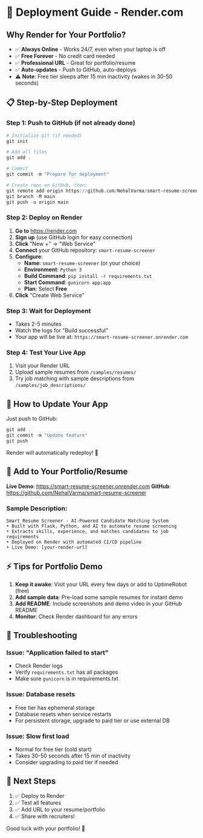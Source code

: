 # 🚀 Deployment Guide - Render.com

## Why Render for Your Portfolio?
- ✅ **Always Online** - Works 24/7, even when your laptop is off
- ✅ **Free Forever** - No credit card needed
- ✅ **Professional URL** - Great for portfolio/resume
- ✅ **Auto-updates** - Push to GitHub, auto-deploys
- ⚠️ **Note**: Free tier sleeps after 15 min inactivity (wakes in 30-50 seconds)

## 📋 Step-by-Step Deployment

### Step 1: Push to GitHub (if not already done)

```powershell
# Initialize git (if needed)
git init

# Add all files
git add .

# Commit
git commit -m "Prepare for deployment"

# Create repo on GitHub, then:
git remote add origin https://github.com/NehalVarma/smart-resume-screener.git
git branch -M main
git push -u origin main
```

### Step 2: Deploy on Render

1. **Go to** https://render.com
2. **Sign up** (use GitHub login for easy connection)
3. **Click** "New +" → "Web Service"
4. **Connect** your GitHub repository: `smart-resume-screener`
5. **Configure**:
   - **Name**: `smart-resume-screener` (or your choice)
   - **Environment**: `Python 3`
   - **Build Command**: `pip install -r requirements.txt`
   - **Start Command**: `gunicorn app:app`
   - **Plan**: Select **Free**
6. **Click** "Create Web Service"

### Step 3: Wait for Deployment
- Takes 2-5 minutes
- Watch the logs for "Build successful"
- Your app will be live at: `https://smart-resume-screener.onrender.com`

### Step 4: Test Your Live App
1. Visit your Render URL
2. Upload sample resumes from `/samples/resumes/`
3. Try job matching with sample descriptions from `/samples/job_descriptions/`

## 🔄 How to Update Your App

Just push to GitHub:
```powershell
git add .
git commit -m "Update feature"
git push
```

Render will automatically redeploy! 🎉

## 📝 Add to Your Portfolio/Resume

**Live Demo**: https://smart-resume-screener.onrender.com
**GitHub**: https://github.com/NehalVarma/smart-resume-screener

### Sample Description:
```
Smart Resume Screener - AI-Powered Candidate Matching System
• Built with Flask, Python, and AI to automate resume screening
• Extracts skills, experience, and matches candidates to job requirements
• Deployed on Render with automated CI/CD pipeline
• Live Demo: [your-render-url]
```

## ⚡ Tips for Portfolio Demo

1. **Keep it awake**: Visit your URL every few days or add to UptimeRobot (free)
2. **Add sample data**: Pre-load some sample resumes for instant demo
3. **Add README**: Include screenshots and demo video in your GitHub README
4. **Monitor**: Check Render dashboard for any errors

## 🔧 Troubleshooting

### Issue: "Application failed to start"
- Check Render logs
- Verify `requirements.txt` has all packages
- Make sure `gunicorn` is in requirements.txt

### Issue: Database resets
- Free tier has ephemeral storage
- Database resets when service restarts
- For persistent storage, upgrade to paid tier or use external DB

### Issue: Slow first load
- Normal for free tier (cold start)
- Takes 30-50 seconds after 15 min of inactivity
- Consider upgrading to paid tier if needed

## 🎯 Next Steps

1. ✅ Deploy to Render
2. ✅ Test all features
3. ✅ Add URL to your resume/portfolio
4. ✅ Share with recruiters!

Good luck with your portfolio! 🚀
